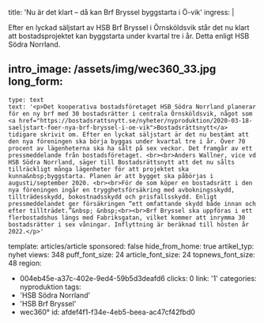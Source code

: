 title: 'Nu är det klart – då kan Brf Bryssel byggstarta i Ö-vik'
ingress: |
  <p>Efter en lyckad säljstart av HSB Brf Bryssel i Örnsköldsvik står det nu klart att bostadsprojektet kan byggstarta under kvartal tre i år. Detta enligt HSB Södra Norrland.
  </p>
  
intro_image: /assets/img/wec360_33.jpg
long_form:
  -
    type: text
    text: '<p>Det kooperativa bostadsföretaget HSB Södra Norrland planerar för en ny brf med 30 bostadsrätter i centrala Örnsköldsvik, något som <a href="https://bostadsrattsnytt.se/nyheter/nyproduktion/2020-03-18-saeljstart-foer-nya-brf-bryssel-i-oe-vik">Bostadsrättsnytt</a> tidigare skrivit om. Efter en lyckat säljstart är det nu bestämt att den nya föreningen ska börja byggas under kvartal tre i år. Över 70 procent av lägenheterna ska ha sålt på sex veckor. Det framgår av ett pressmeddelande från bostadsföretaget. <br><br>Anders Wallner, vice vd HSB Södra Norrland, säger till Bostadsrättsnytt att det nu sålts tillräckligt många lägenheter för att projektet ska kunna&nbsp;byggstarta. Planen är att bygget ska påbörjas i augusti/september 2020. <br><br>För de som köper en bostadsrätt i den nya föreningen ingår en trygghetsförsäkring med avbokningsskydd, tillträdesskydd, bokostnadsskydd och prisfallsskydd. Enligt pressmeddelandet ger försäkringen “ett omfattande skydd både innan och efter tillträdet.”&nbsp; &nbsp;<br><br>Brf Bryssel ska uppföras i ett flerbostadshus längs med Fabriksgatan, vilket kommer att inrymma 30 bostadsrätter i sex våningar. Inflyttning är beräknad till hösten år 2022.</p>'
template: articles/article
sponsored: false
hide_from_home: true
artikel_typ: nyhet
views: 348
puff_font_size: 24
article_font_size: 24
topnews_font_size: 48
region:
  - 004eb45e-a37c-402e-9ed4-59b5d3deafd6
clicks: 0
link: '1'
categories: nyproduktion
tags:
  - 'HSB Södra Norrland'
  - 'HSB Brf Bryssel'
  - wec360°
id: afdef4f1-f34e-4eb5-beea-ac47cf42fbd0
